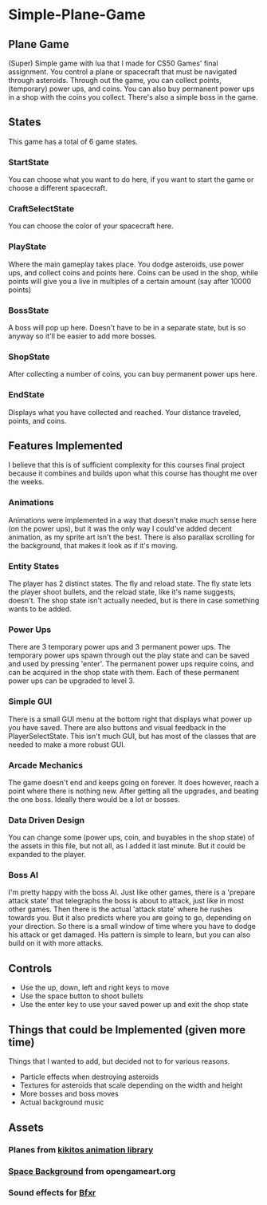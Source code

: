 # Simple-Plane-Game
## Plane Game
(Super) Simple game with lua that I made for CS50 Games' final assignment. You control a plane or spacecraft that must be navigated through asteroids. Through out the game, you can collect points, (temporary) power ups, and coins. You can also buy permanent power ups in a shop with the coins you collect. There's also a simple boss in the game.

## States
This game has a total of 6 game states.
### StartState
You can choose what you want to do here, if you want to start the game or choose a different spacecraft. 
### CraftSelectState
You can choose the color of your spacecraft here. 
### PlayState
Where the main gameplay takes place. You dodge asteroids, use power ups, and collect coins and points here. Coins can be used in the shop, while points will give you a live in multiples of a certain amount (say after 10000 points)
### BossState
A boss will pop up here. Doesn't have to be in a separate state, but is so anyway so it'll be easier to add more bosses.
### ShopState 
After collecting a number of coins, you can buy permanent power ups here.
### EndState
Displays what you have collected and reached. Your distance traveled, points, and coins.

## Features Implemented
I believe that this is of sufficient complexity for this courses final project because it combines and builds upon what this course has thought me over the weeks. 
### Animations
Animations were implemented in a way that doesn't make much sense here (on the power ups), but it was the only way I could've added decent animation, as my sprite art isn't the best. 
There is also parallax scrolling for the background, that makes it look as if it's moving.
### Entity States
The player has 2 distinct states. The fly and reload state. The fly state lets the player shoot bullets, and the reload state, like it's name suggests, doesn't. The shop state isn't actually needed, but is there in case something wants to be added.
### Power Ups
There are 3 temporary power ups and 3 permanent power ups. The temporary power ups spawn through out the play state and can be saved and used by pressing 'enter'. The permanent power ups require coins, and can be acquired in the shop state with them. Each of these permanent power ups can be upgraded to level 3.
### Simple GUI
There is a small GUI menu at the bottom right that displays what power up you have saved. There are also buttons and visual feedback in the PlayerSelectState. 
This isn't much GUI, but has most of the classes that are needed to make a more robust GUI.
### Arcade Mechanics
The game doesn't end and keeps going on forever. It does however, reach a point where there is nothing new. After getting all the upgrades, and beating the one boss. Ideally there would be a lot or bosses.
### Data Driven Design
You can change some (power ups, coin, and buyables in the shop state) of the assets in this file, but not all, as I added it last minute. But it could be expanded to the player.
### Boss AI
I'm pretty happy with the boss AI. Just like other games, there is a 'prepare attack state' that telegraphs the boss is about to attack, just like in most other games. Then there is the actual 'attack state' where he rushes towards you. But it also predicts where you are going to go, depending on your direction. So there is a small window of time where you have to dodge his attack or get damaged. His pattern is simple to learn, but you can also build on it with more attacks.


## Controls
* Use the up, down, left and right keys to move
* Use the space button to shoot bullets
* Use the enter key to use your saved power up and exit the shop state

## Things that could be Implemented (given more time)
Things that I wanted to add, but decided not to for various reasons.
* Particle effects when destroying asteroids
* Textures for asteroids that scale depending on the width and height
* More bosses and boss moves
* Actual background music

## Assets
### Planes from [kikitos animation library](https://github.com/kikito/anim8)
### [Space Background](https://opengameart.org/content/space-background-1) from opengameart.org
### Sound effects for [Bfxr](https://www.bfxr.net/)




